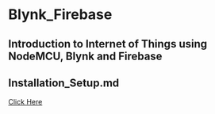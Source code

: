 # Blynk_Firebase
## Introduction to Internet of Things using NodeMCU, Blynk and Firebase
## Installation_Setup.md
[Click Here](https://github.com/SinkuKumar/Blynk_Firebase/blob/main/Installation_Setup.md)
